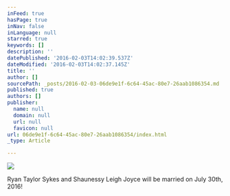 ```yaml
---
inFeed: true
hasPage: true
inNav: false
inLanguage: null
starred: true
keywords: []
description: ''
datePublished: '2016-02-03T14:02:39.537Z'
dateModified: '2016-02-03T14:02:37.145Z'
title: ''
author: []
sourcePath: _posts/2016-02-03-06de9e1f-6c64-45ac-80e7-26aab1086354.md
published: true
authors: []
publisher:
  name: null
  domain: null
  url: null
  favicon: null
url: 06de9e1f-6c64-45ac-80e7-26aab1086354/index.html
_type: Article

---
```

![](https://s3-us-west-2.amazonaws.com/the-grid-img/p/63411cd4dc68e212734916f3f884dbcb89bd113a.jpg)

Ryan Taylor Sykes and Shaunessy Leigh Joyce will be married on July 30th, 2016!